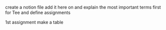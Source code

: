 create a notion file add it here on and explain the most important terms first for Tee and define assignments

1st assignment make a table 